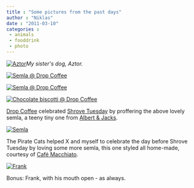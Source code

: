 ```yaml
---
title : "Some pictures from the past days"
author : "Niklas"
date : "2011-03-10"
categories : 
 - animals
 - fooddrink
 - photo
---
```


[![](http://farm6.static.flickr.com/5296/5514358093_cb774a451a.jpg "Aztor")](http://www.flickr.com/photos/pivic/5514358093/)_My sister's dog, Aztor._

[![Semla @ Drop Coffee](http://farm6.static.flickr.com/5296/5514359393_836970bf2e_z.jpg)](http://www.flickr.com/photos/pivic/5514359393)

[![Semla @ Drop Coffee](http://farm6.static.flickr.com/5058/5514953686_a911e1630c_z.jpg)](http://www.flickr.com/photos/pivic/5514953686)

[![](http://farm6.static.flickr.com/5135/5514359741_7d9f4d06a4.jpg "Chocolate biscotti @ Drop Coffee")](http://www.flickr.com/photos/pivic/5514359741/)

[Drop Coffee](http://facebook.com/dropcoffee) celebrated [Shrove Tuesday](http://en.wikipedia.org/wiki/Shrove%20Tuesday) by proffering the above lovely semla, a teeny tiny one from [Albert & Jacks](http://www.albertjacks.se).

[![](http://farm6.static.flickr.com/5218/5514953396_ef15e7fe03.jpg "Semla")](http://www.flickr.com/photos/pivic/5514953396/)

The Pirate Cats helped X and myself to celebrate the day before Shrove Tuesday by loving some more semla, this one styled all home-made, courtesy of [Café Macchiato](http://www.cafemacchiato.se).

[![](http://farm6.static.flickr.com/5100/5486015374_5654938060.jpg "Frank")](http://www.flickr.com/photos/pivic/5486015374/)

Bonus: Frank, with his mouth open - as always.
